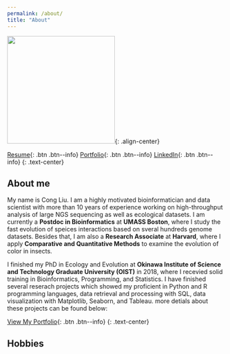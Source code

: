 ```yaml
---
permalink: /about/
title: "About"
---
```


<img src="https://congliu0514.github.io/assets/images/cl_600_600.png" width="250">{: .align-center}

[Resume](http://congliu0514.github.io/cv/){: .btn .btn--info} [Portfolio](http://congliu0514.github.io/portfolio/){: .btn .btn--info} [LinkedIn](https://www.linkedin.com/in/cong-liu-22b09892/){: .btn .btn--info}
{: .text-center}

## About me
My name is Cong Liu. I am a highly motivated bioinformatician and data scientist with more than 10 years of experience working on high-throughput analysis of large NGS sequencing as well as ecological datasets. I am currently a **Postdoc in Bioinformatics** at **UMASS Boston**, where I study the fast evolution of speices interactions based on sveral hundreds genome datasets. Besides that, I am also a **Research Associate** at **Harvard**, where I apply **Comparative and Quantitative Methods** to examine the evolution of color in insects.

I finished my PhD in Ecology and Evolution at **Okinawa Institute of Science and Technology Graduate University (OIST)** in 2018, where I recevied solid training in Bioinformatics, Programming, and Statistics. I have finished several reserach projects which showed my proficient in Python and R programming languages, data retrieval and processing with SQL, data visualization with  Matplotlib, Seaborn, and Tableau. more detials about these projects can be found below:

[View My Portfolio](http://congliu0514.github.io/portfolio/){: .btn .btn--info}
{: .text-center}

## Hobbies
